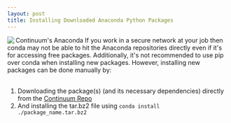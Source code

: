 ```yaml
---
layout: post
title: Installing Downloaded Anaconda Python Packages
---
```


<img class="img-left" align="left" src="{{ site.url }}/images/anaconda_logo.png">

Continuum's Anaconda If you work in a secure network at your job then conda may not be able to hit the Anaconda repositories directly even if it's for accessing free packages. Additionally, it's not recommended to use pip over conda when installing new packages. However, installing new packages can be done manually by:
<br><br>
1. Downloading the package(s) (and its necessary dependencies) directly from the <a href="https://repo.continuum.io/pkgs">Continuum Repo</a>
2. And installing the tar.bz2 file using `conda install ./package_name.tar.bz2`
